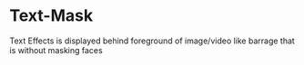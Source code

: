 # Text-Mask
Text Effects is displayed behind foreground of  image/video like barrage that is without masking faces
